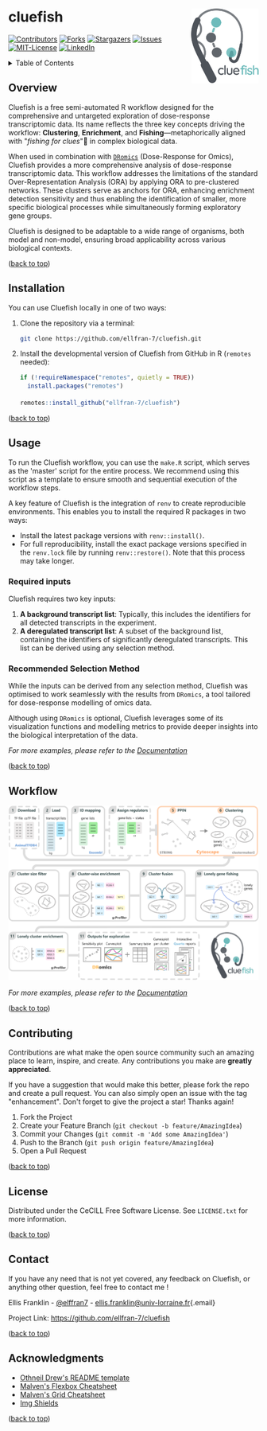 <!-- Improved compatibility of back to top link: See: https://github.com/ellfran-7/cluefish/pull/73 -->

<a id="readme-top"></a> <!--
*** Thanks for checking out the Best-README-Template. If you have a suggestion
*** that would make this better, please fork the repo and create a pull request
*** or simply open an issue with the tag "enhancement".
*** Don't forget to give the project a star!
*** Thanks again! Now go create something AMAZING! :D
-->

<!-- PROJECT LOGO -->

# cluefish <img src='man/figures/cluefish-logo-with-text.png' alt="Logo" align="right" height="150" /></a>



<!-- PROJECT SHIELDS -->

<!--
*** I'm using markdown "reference style" links for readability.
*** Reference links are enclosed in brackets [ ] instead of parentheses ( ).
*** See the bottom of this document for the declaration of the reference variables
*** for contributors-url, forks-url, etc. This is an optional, concise syntax you may use.
*** https://www.markdownguide.org/basic-syntax/#reference-style-links
-->

[![Contributors][contributors-shield]][contributors-url]
[![Forks][forks-shield]][forks-url]
[![Stargazers][stars-shield]][stars-url]
[![Issues][issues-shield]][issues-url]
[![MIT-License][license-shield]][license-url]
[![LinkedIn][linkedin-shield]][linkedin-url]


<!-- TABLE OF CONTENTS -->

<details>

<summary>Table of Contents</summary>

<ol>

<li><a href="#overview">Overview</a></li>

<li><a href="#installation">Installation</a></li>

<li><a href="#usage">Usage</a></li>

<ul>

<li><a href="#required-inputs">Required inputs</a></li>

<li><a href="#recommended-selection-method">Recommended Selection
Method</a></li>

</ul>

<li><a href="#contributing">Contributing</a></li>

<li><a href="#license">License</a></li>

<li><a href="#contact">Contact</a></li>

<li><a href="#acknowledgments">Acknowledgments</a></li>

</ol>

</details>

<!-- ABOUT THE PROJECT -->

## Overview

<!-- [![Product Name Screen Shot][product-screenshot]](https://example.com) -->

Cluefish is a free semi-automated R workflow designed for the comprehensive and
untargeted exploration of dose-response transcriptomic data. Its name
reflects the three key concepts driving the workflow: **Clustering**,
**Enrichment**, and **Fishing**—metaphorically aligned with "*fishing
for clues*"🎣 in complex biological data. 

When used in combination with
[`DRomics`](https://lbbe-software.github.io/DRomics/) (Dose-Response for
Omics), Cluefish provides a more comprehensive analysis of dose-response
transcriptomic data. This workflow addresses the limitations of the standard
Over-Representation Analysis (ORA) by applying ORA to pre-clustered
networks. These clusters serve as anchors for ORA, enhancing enrichment
detection sensitivity and thus enabling the identification of smaller,
more specific biological processes while simultaneously forming
exploratory gene groups.

Cluefish is designed to be adaptable to a wide range of organisms, both
model and non-model, ensuring broad applicability across various
biological contexts.



<p align="right">

(<a href="#readme-top">back to top</a>)

</p>

<!-- INSTALLATION -->

## Installation

You can use Cluefish locally in one of two ways:

1.  Clone the repository via a terminal:

    ``` sh
    git clone https://github.com/ellfran-7/cluefish.git
    ```

2.  Install the developmental version of Cluefish from GitHub in R
    (`remotes` needed):

    ``` r
    if (!requireNamespace("remotes", quietly = TRUE))
      install.packages("remotes")

    remotes::install_github("ellfran-7/cluefish")
    ```

<p align="right">

(<a href="#readme-top">back to top</a>)

</p>

<!-- USAGE EXAMPLES -->

## Usage

To run the Cluefish workflow, you can use the `make.R` script, which serves as
the 'master' script for the entire process. We recommend using this
script as a template to ensure smooth and sequential execution of the
workflow steps.

A key feature of Cluefish is the integration of `renv` to create
reproducible environments. This enables you to install the required R
packages in two ways:

-   Install the latest package versions with `renv::install()`.
-   For full reproducibility, install the exact package versions
    specified in the `renv.lock` file by running `renv::restore()`. Note
    that this process may take longer.


### Required inputs

Cluefish requires two key inputs:

1.  **A background transcript list**: Typically, this includes the
    identifiers for all detected transcripts in the experiment.
2.  **A deregulated transcript list**: A subset of the background list,
    containing the identifiers of significantly deregulated transcripts.
    This list can be derived using any selection method.

### Recommended Selection Method

While the inputs can be derived from any selection method, Cluefish was optimised to work seamlessly with the results from `DRomics`, a tool tailored for dose-response modelling of omics data.

Although using `DRomics` is optional, Cluefish leverages some of its visualization functions and modelling metrics to provide deeper insights into the biological interpretation of the data.

*For more examples, please refer to the
[Documentation](https://example.com)*

<p align="right">

(<a href="#readme-top">back to top</a>)

</p>


<!-- WORKFLOW -->

## Workflow

<p align="center">
  <img src="man/figures/cluefish-schematic-2024-09-27-rm-asterisk.png" alt="Cluefish schematic" width="600"/>
</p>

*For more examples, please refer to the
[Documentation](https://example.com)*

<p align="right">

(<a href="#readme-top">back to top</a>)

</p>


<!-- CONTRIBUTING -->

## Contributing

Contributions are what make the open source community such an amazing
place to learn, inspire, and create. Any contributions you make are
**greatly appreciated**.

If you have a suggestion that would make this better, please fork the
repo and create a pull request. You can also simply open an issue with
the tag "enhancement". Don't forget to give the project a star! Thanks
again! 

1.  Fork the Project
2.  Create your Feature Branch (`git checkout -b feature/AmazingIdea`)
3.  Commit your Changes (`git commit -m 'Add some AmazingIdea'`)
4.  Push to the Branch (`git push origin feature/AmazingIdea`)
5.  Open a Pull Request

<p align="right">

(<a href="#readme-top">back to top</a>)

</p>


<!-- LICENSE -->

## License

Distributed under the CeCILL Free Software License. See `LICENSE.txt`
for more information.

<p align="right">

(<a href="#readme-top">back to top</a>)

</p>

<!-- CONTACT -->

## Contact

If you have any need that is not yet covered, any feedback on Cluefish,
or anything other question, feel free to contact me !

Ellis Franklin - [\@elffran7](https://twitter.com/elffran7) -
[ellis.franklin\@univ-lorraine.fr](mailto:ellis.franklin@univ-lorraine.fr){.email}

Project Link: <https://github.com/ellfran-7/cluefish>

<p align="right">

(<a href="#readme-top">back to top</a>)

</p>

<!-- ACKNOWLEDGMENTS -->

## Acknowledgments

-   [Othneil Drew's README template](https://github.com/ellfran-7/cluefish)
-   [Malven's Flexbox Cheatsheet](https://flexbox.malven.co/)
-   [Malven's Grid Cheatsheet](https://grid.malven.co/)
-   [Img Shields](https://shields.io/)

<p align="right">

(<a href="#readme-top">back to top</a>)

</p>


<!-- MARKDOWN LINKS & IMAGES -->
<!-- https://www.markdownguide.org/basic-syntax/#reference-style-links -->
[contributors-shield]: https://img.shields.io/github/contributors/ellfran-7/cluefish.svg?style=flat-square
[contributors-url]: https://github.com/ellfran-7/cluefish/graphs/contributors
[forks-shield]: https://img.shields.io/github/forks/ellfran-7/cluefish.svg?style=flat-square
[forks-url]: https://github.com/ellfran-7/cluefish/network/members
[stars-shield]: https://img.shields.io/github/stars/ellfran-7/cluefish.svg?style=flat-square
[stars-url]: https://github.com/ellfran-7/cluefish/stargazers
[issues-shield]: https://img.shields.io/github/issues/ellfran-7/cluefish.svg?style=flat-square
[issues-url]: https://github.com/ellfran-7/cluefish/issues
[license-shield]: https://img.shields.io/github/license/ellfran-7/cluefish.svg?style=flat-square
[license-url]: https://github.com/ellfran-7/cluefish/blob/main/LICENSE.txt
[linkedin-shield]: https://img.shields.io/badge/-LinkedIn-black.svg?style=flat-square&logo=linkedin&colorB=555
[linkedin-url]: https://linkedin.com/in/ellis-franklin-6188831ba
